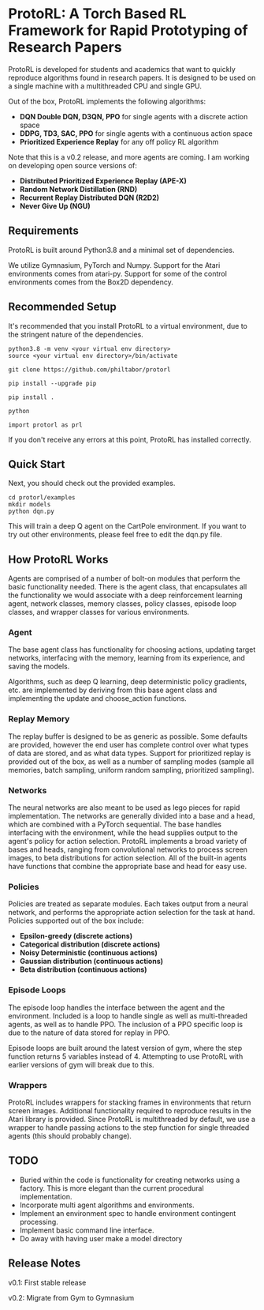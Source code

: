 # ProtoRL: A Torch Based RL Framework for Rapid Prototyping of Research Papers

ProtoRL is developed for students and academics that want to quickly reproduce algorithms
found in research papers. It is designed to be used on a single machine with a multithreaded
CPU and single GPU. 

Out of the box, ProtoRL implements the following algorithms:

- **DQN Double DQN, D3QN, PPO** for single agents with a discrete action space
- **DDPG, TD3, SAC, PPO** for single agents with a continuous action space
- **Prioritized Experience Replay** for any off policy RL algorithm

Note that this is a v0.2 release, and more agents are coming. I am working on developing
open source versions of:
- **Distributed Prioritized Experience Replay (APE-X)**
- **Random Network Distillation (RND)**
- **Recurrent Replay Distributed DQN (R2D2)**
- **Never Give Up (NGU)**

## Requirements
ProtoRL is built around Python3.8 and a minimal set of dependencies. 

We utilize Gymnasium, PyTorch and Numpy. Support
for the Atari environments comes from atari-py. Support for some of the
control environments comes from the Box2D dependency.

## Recommended Setup
It's recommended that you install ProtoRL to a virtual environment, due to the stringent
nature of the dependencies. 
```
python3.8 -m venv <your virtual env directory>
source <your virtual env directory>/bin/activate

git clone https://github.com/philtabor/protorl

pip install --upgrade pip

pip install .

python

import protorl as prl
```
If you don't receive any errors at this point, ProtoRL has installed correctly.

## Quick Start

Next, you should check out the provided examples.

```
cd protorl/examples
mkdir models
python dqn.py
```
This will train a deep Q agent on the CartPole environment. If you want to try
out other environments, please feel free to edit the dqn.py file.

## How ProtoRL Works

Agents are comprised of a number of bolt-on modules that perform the basic functionality needed.
There is the agent class, that encapsulates all the functionality we would associate with a
deep reinforcement learning agent, network classes, memory classes, policy classes,
episode loop classes, and wrapper classes for various environments.

### Agent
The base agent class has functionality for choosing actions, updating target networks,
interfacing with the memory, learning from its experience, and saving the models. 

Algorithms, such as deep Q learning, deep deterministic policy gradients, etc. are implemented
by deriving from this base agent class and implementing the update and choose_action functions.

### Replay Memory
The replay buffer is designed to be as generic as possible. Some defaults are provided, however
the end user has complete control over what types of data are stored, and as what data types.
Support for prioritized replay is provided out of the box, as well as a number of sampling
modes (sample all memories, batch sampling, uniform random sampling, prioritized sampling).

### Networks
The neural networks are also meant to be used as lego pieces for rapid implementation. 
The networks are generally divided into a base and a head, which are combined with a PyTorch
sequential. The base handles interfacing with the environment, while the head supplies output
to the agent's policy for action selection. ProtoRL implements a broad variety of bases and
heads, ranging from convolutional networks to process screen images, to beta distributions
for action selection. All of the built-in agents have functions that combine the appropriate base
and head for easy use.

### Policies
Policies are treated as separate modules. Each takes output from a neural network, and
performs the appropriate action selection for the task at hand.
Policies supported out of the box include:
- **Epsilon-greedy (discrete actions)**
- **Categorical distribution (discrete actions)**
- **Noisy Deterministic (continuous actions)**
- **Gaussian distribution (continuous actions)**
- **Beta distribution (continuous actions)**

### Episode Loops
The episode loop handles the interface between the agent and the environment. Included is
a loop to handle single as well as multi-threaded agents, as well as to handle PPO. The
inclusion of a PPO specific loop is due to the nature of data stored for replay in PPO.

Episode loops are  built around the latest version of gym, where the step function returns
5 variables instead of 4. Attempting to use ProtoRL with earlier versions of gym will 
break due to this.

### Wrappers
ProtoRL includes wrappers for stacking frames in environments that return screen images.
Additional functionality required to reproduce results in the Atari library is provided.
Since ProtoRL is multithreaded by default, we use a wrapper to handle passing actions to the
step function for single threaded agents (this should probably change).

## TODO
- Buried within the code is functionality for creating networks using a factory. This is more
elegant than the current procedural implementation.
- Incorporate multi agent algorithms and environments.
- Implement an environment spec to handle environment contingent processing.
- Implement basic command line interface.
- Do away with having user make a model directory

## Release Notes
v0.1: First stable release

v0.2: Migrate from Gym to Gymnasium
